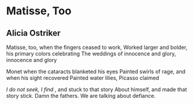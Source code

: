 # Matisse, Too
## Alicia Ostriker
Matisse, too, when the fingers ceased to work,
Worked larger and bolder, his primary colors celebrating
The weddings of innocence and glory, innocence and glory

Monet when the cataracts blanketed his eyes
Painted swirls of rage, and when his sight recovered
Painted water lilies, Picasso claimed

 _I do not seek, I find_ , and stuck to that story
About himself, and made that story stick.
Damn the fathers. We are talking about defiance.